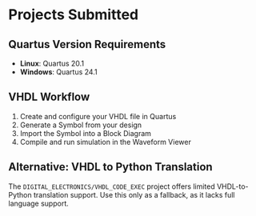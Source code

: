 # Projects Submitted
## Quartus Version Requirements

- **Linux**: Quartus 20.1
- **Windows**: Quartus 24.1

## VHDL Workflow

1. Create and configure your VHDL file in Quartus
2. Generate a Symbol from your design
3. Import the Symbol into a Block Diagram
4. Compile and run simulation in the Waveform Viewer

## Alternative: VHDL to Python Translation

The `DIGITAL_ELECTRONICS/VHDL_CODE_EXEC` project offers limited VHDL-to-Python translation support. Use this only as a fallback, as it lacks full language support.